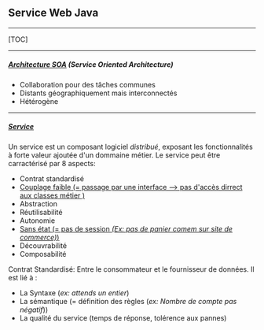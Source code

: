## Service Web Java

------

[TOC]

------

##### <u>Architecture SOA</u> (Service Oriented Architecture)

- Collaboration pour des tâches communes
- Distants géographiquement mais interconnectés
- Hétérogène

------

##### <u>Service</u>

Un service est un composant logiciel *distribué*, exposant les fonctionnalités à forte valeur ajoutée d'un dommaine métier. Le service peut être carractérisé par 8 aspects:

- Contrat standardisé
- <u>Couplage faible (= passage par une interface —> pas d'accès dirrect aux classes métier )</u>
- Abstraction
- Réutilisabilité
- Autonomie
- <u>Sans état (= pas de session *(Ex: pas de panier comem sur site de commerce)*)</u>
- Découvrabilité
- Composabilité



Contrat Standardisé: Entre le consommateur et le fournisseur de données. Il est lié à :

- La Syntaxe (*ex: attends un entier*)
- La sémantique (= définition des règles (*ex: Nombre de compte pas négatif*))
- La qualité du service (temps de réponse, tolérence aux pannes)